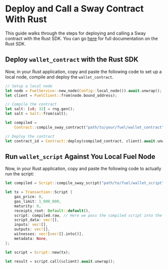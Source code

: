 # Deploy and Call a Sway Contract With Rust

This guide walks through the steps for deploying and calling a Sway contract with the Rust SDK. You can go [here](https://github.com/FuelLabs/fuels-rs) for full documentation on the Rust SDK.

## Deploy `wallet_contract` with the Rust SDK

Now, in your Rust application, copy and paste the following code to set up a local node, compile and deploy the `wallet_contract`.

```rust
// Setup a local node
let node = FuelService::new_node(Config::local_node()).await.unwrap();
let client = FuelClient::from(node.bound_address);

// Compile the contract
let salt: [u8; 32] = rng.gen();
let salt = Salt::from(salt);

let compiled =
    Contract::compile_sway_contract("path/to/your/fuel/wallet_contract", salt).unwrap();

// Deploy the contract
let contract_id = Contract::deploy(compiled_contract, client).await.unwrap();
```

## Run `wallet_script` Against You Local Fuel Node

Now, in your Rust application, copy and paste the following code to actually run the script:

```rust
let compiled = Script::compile_sway_script("path/to/fuel/wallet_script").unwrap();

let tx = Transaction::Script {
    gas_price: 0,
    gas_limit: 1_000_000,
    maturity: 0,
    receipts_root: Default::default(),
    script: compiled.raw, // Here we pass the compiled script into the transaction
    script_data: vec![],
    inputs: vec![],
    outputs: vec![],
    witnesses: vec![vec![].into()],
    metadata: None,
};

let script = Script::new(tx);

let result = script.call(&client).await.unwrap();
```

